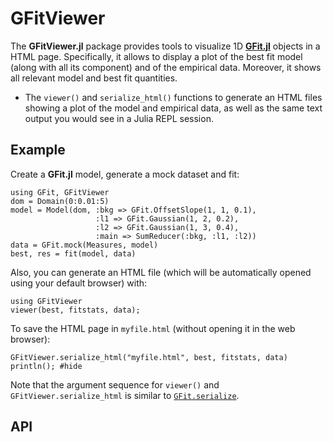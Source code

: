 # GFitViewer

The **GFitViewer.jl** package provides tools to visualize 1D [**GFit.jl**](https://github.com/gcalderone/GFit.jl/blob/master/docs/src/misc.md) objects in a HTML page.  Specifically, it allows to display a plot of the best fit model (along with all its component) and of the empirical data.  Moreover, it shows all relevant model and best fit quantities.

- The `viewer()` and `serialize_html()` functions to generate an HTML files showing a plot of the model and empirical data, as well as the same text output you would see in a Julia REPL session.

## Example

Create a **GFit.jl** model, generate a mock dataset and fit:
```@example abc
using GFit, GFitViewer
dom = Domain(0:0.01:5)
model = Model(dom, :bkg => GFit.OffsetSlope(1, 1, 0.1),
                   :l1 => GFit.Gaussian(1, 2, 0.2),
                   :l2 => GFit.Gaussian(1, 3, 0.4),
                   :main => SumReducer(:bkg, :l1, :l2))
data = GFit.mock(Measures, model)
best, res = fit(model, data)
```



Also, you can generate an HTML file (which will be automatically opened using your default browser) with:

```@example abc
using GFitViewer
viewer(best, fitstats, data);
```

To save the HTML page in `myfile.html` (without opening it in the web browser):
```@example abc
GFitViewer.serialize_html("myfile.html", best, fitstats, data)
println(); #hide
```

Note that the argument sequence for `viewer()` and `GFitViewer.serialize_html` is similar to [`GFit.serialize`](https://gcalderone.github.io/GFit.jl/api.html#GFit.serialize).


## API

